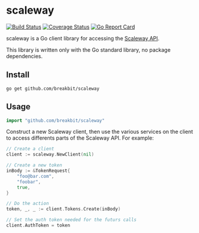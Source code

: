 # scaleway

[![Build Status](https://travis-ci.org/breakbit/scaleway.svg?branch=develop)](https://travis-ci.org/breakbit/scaleway) [![Coverage Status](https://coveralls.io/repos/github/breakbit/scaleway/badge.svg?branch=develop)](https://coveralls.io/github/breakbit/scaleway?branch=develop) [![Go Report Card](https://goreportcard.com/badge/github.com/breakbit/scaleway)](https://goreportcard.com/report/github.com/breakbit/scaleway)

scaleway is a Go client library for accessing the [Scaleway API].

This library is written only with the Go standard library, no package dependencies.

## Install

```
go get github.com/breakbit/scaleway
```

## Usage
```go
import "github.com/breakbit/scaleway"
```

Construct a new Scaleway client, then use the various services on the client to
access differents parts of the Scaleway API. For example:


```go
// Create a client
client := scaleway.NewClient(nil)

// Create a new token
inBody := &TokenRequest{
    "foo@bar.com",
    "foobar",
    true,
}

// Do the action
token, _, _ := client.Tokens.Create(inBody)

// Set the auth token needed for the futurs calls
client.AuthToken = token
```

[Scaleway API]: https://developer.scaleway.com
